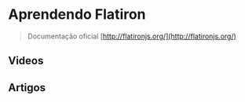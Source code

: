 # Aprendendo Flatiron

> Documentação oficial [http://flatironjs.org/](http://flatironjs.org/)

## Videos

## Artigos
